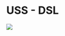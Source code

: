 # USS - DSL

 ![](https://img.shields.io/badge/Code%20overage-89%25-lime?style=for-the-badge&link=https://github.com/jamailun/UltimateSpellSystem/tree/master/dsl)


